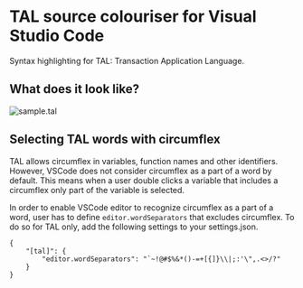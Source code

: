 # TAL source colouriser for Visual Studio Code
Syntax highlighting for TAL: Transaction Application Language.

## What does it look like?
 ![sample.tal](https://raw.githubusercontent.com/manoutoftime/vscode_tal/master/images/sample.png)

## Selecting TAL words with circumflex
TAL allows circumflex in variables, function names and other identifiers.
However, VSCode does not consider circumflex as a part of a word by default.
This means when a user double clicks a variable that includes a circumflex only part of the variable is selected.

In order to enable VSCode editor to recognize circumflex as a part of a word,
user has to define `editor.wordSeparators` that excludes circumflex. To do so for TAL only, add the following settings to your settings.json.

```
{
    "[tal]": {
        "editor.wordSeparators": "`~!@#$%&*()-=+[{]}\\|;:'\",.<>/?"
    }
}
```
